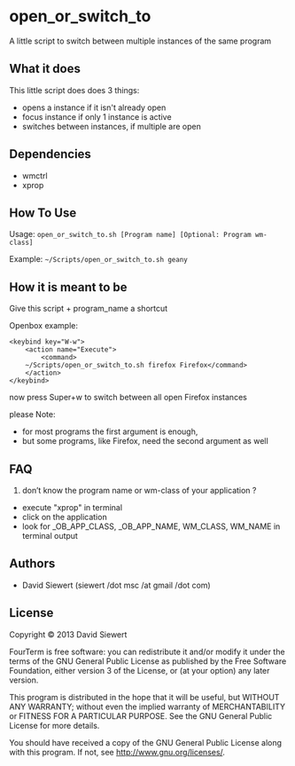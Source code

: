 open_or_switch_to
=================

A little script to switch between multiple instances of the same program

## What it does ##
This little script does does 3 things:
 * opens a <program> instance if it isn't already open
 * focus <program> instance if only 1 instance is active
 * switches between <program> instances, if multiple are open

## Dependencies ##
 * wmctrl
 * xprop

## How To Use ##

Usage: `open_or_switch_to.sh [Program name] [Optional: Program wm-class]`

Example: `~/Scripts/open_or_switch_to.sh geany`

## How it is meant to be ##

Give this script + program_name a shortcut

Openbox example:

```
<keybind key="W-w">
	<action name="Execute">
		<command>
	~/Scripts/open_or_switch_to.sh firefox Firefox</command>
	</action>
</keybind>
```
now press Super+w to switch between all open Firefox instances
	
please Note: 
 * for most programs the first argument is enough, 
 * but some programs, like Firefox, need the second argument as well
	
## FAQ ##
 1. don’t know the program name or wm-class of your application ?
  * execute "xprop" in terminal
  * click on the application
  * look for _OB_APP_CLASS, _OB_APP_NAME, WM_CLASS, WM_NAME in terminal output

## Authors ##
 * David Siewert (siewert /dot msc /at gmail /dot com)
 
## License ##

Copyright © 2013 David Siewert

FourTerm is free software: you can redistribute it and/or modify it under the terms of the GNU General Public License as published by the Free Software Foundation, either version 3 of the License, or (at your option) any later version.

This program is distributed in the hope that it will be useful, but WITHOUT ANY WARRANTY; without even the implied warranty of MERCHANTABILITY or FITNESS FOR A PARTICULAR PURPOSE. See the GNU General Public License for more details.

You should have received a copy of the GNU General Public License along with this program. If not, see http://www.gnu.org/licenses/.

